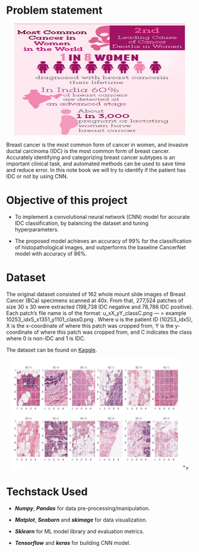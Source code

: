 # Problem statement
<p align="center">
  <img width="460" height="300" src="https://raw.githubusercontent.com/prathamsingh7/Breast-cancer-classification/main/Images/breast-cancer-facts.jpg?token=GHSAT0AAAAAACAFXHHZ5XGZ7WTJTMN2EYB4ZBAG4ZQ">
</p>

Breast cancer is the most common form of cancer in women, and invasive ductal carcinoma (IDC) is the most common form of breast cancer. Accurately identifying and categorizing breast cancer subtypes is an important clinical task, and automated methods can be used to save time and reduce error.
In this note book we will try to identify if the patient has IDC or not by using CNN.

# Objective of this project
- To implement a convolutional neural network (CNN) model for accurate IDC classification, by balancing the dataset and tuning hyperparameters.

- The proposed model achieves an accuracy of 99% for the classification of histopathological images, and outperforms the baseline CancerNet model with accuracy of 86%.

# Dataset
The original dataset consisted of 162 whole mount slide images of Breast Cancer (BCa) specimens scanned at 40x. From that, 277,524 patches of size 30 x 30 were extracted (198,738 IDC negative and 78,786 IDC positive). Each patch’s file name is of the format: u_xX_yY_classC.png — > example 10253_idx5_x1351_y1101_class0.png . Where u is the patient ID (10253_idx5), X is the x-coordinate of where this patch was cropped from, Y is the y-coordinate of where this patch was cropped from, and C indicates the class where 0 is non-IDC and 1 is IDC.

The dataset can be found on [Kaggle](https://www.kaggle.com/datasets/paultimothymooney/breast-histopathology-images). 

<p align="center">
  <img width="460" height="300" src="https://raw.githubusercontent.com/prathamsingh7/Breast-cancer-classification/main/Images/Dataset.png?token=GHSAT0AAAAAACAFXHHZ35P34VCO5FVR4VXYZBAG2GQ">
">
</p>

# Techstack Used

- ***Numpy***, ***Pandas*** for data pre-processing/manipulation.

- ***Matplot***, ***Seaborn*** and ***skimage*** for data visualization.

- ***Sklearn*** for ML model library and evaluation metrics.

- ***Tensorflow*** and ***keras*** for building CNN model.
